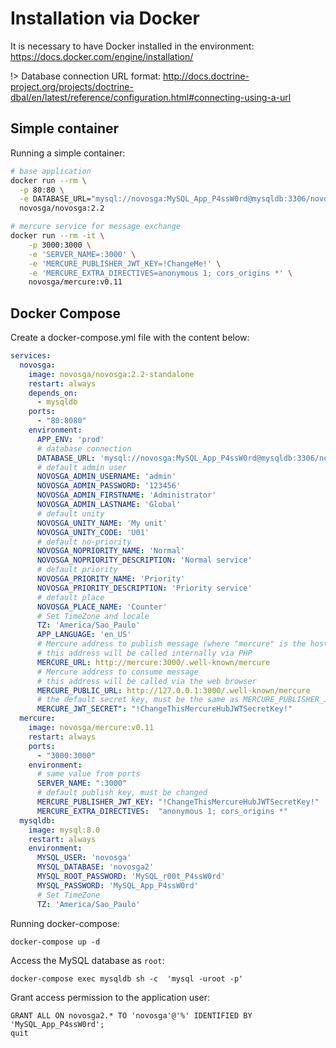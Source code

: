 # Installation via Docker

It is necessary to have Docker installed in the environment: https://docs.docker.com/engine/installation/

!> Database connection URL format: http://docs.doctrine-project.org/projects/doctrine-dbal/en/latest/reference/configuration.html#connecting-using-a-url

## Simple container

Running a simple container:

```sh
# base application
docker run --rm \
  -p 80:80 \
  -e DATABASE_URL="mysql://novosga:MySQL_App_P4ssW0rd@mysqldb:3306/novosga2?charset=utf8mb4&serverVersion=5.7" \
  novosga/novosga:2.2

# mercure service for message exchange
docker run --rm -it \
    -p 3000:3000 \
    -e 'SERVER_NAME=:3000' \
    -e 'MERCURE_PUBLISHER_JWT_KEY=!ChangeMe!' \
    -e 'MERCURE_EXTRA_DIRECTIVES=anonymous 1; cors_origins *' \
    novosga/mercure:v0.11
```

## Docker Compose

Create a docker-compose.yml file with the content below:

```yaml
services:
  novosga:
    image: novosga/novosga:2.2-standalone
    restart: always
    depends_on:
      - mysqldb
    ports:
      - "80:8080"
    environment:
      APP_ENV: 'prod'
      # database connection
      DATABASE_URL: 'mysql://novosga:MySQL_App_P4ssW0rd@mysqldb:3306/novosga2?charset=utf8mb4&serverVersion=5.7'
      # default admin user
      NOVOSGA_ADMIN_USERNAME: 'admin'
      NOVOSGA_ADMIN_PASSWORD: '123456'
      NOVOSGA_ADMIN_FIRSTNAME: 'Administrator'
      NOVOSGA_ADMIN_LASTNAME: 'Global'
      # default unity
      NOVOSGA_UNITY_NAME: 'My unit'
      NOVOSGA_UNITY_CODE: 'U01'
      # default no-priority
      NOVOSGA_NOPRIORITY_NAME: 'Normal'
      NOVOSGA_NOPRIORITY_DESCRIPTION: 'Normal service'
      # default priority
      NOVOSGA_PRIORITY_NAME: 'Priority'
      NOVOSGA_PRIORITY_DESCRIPTION: 'Priority service'
      # default place
      NOVOSGA_PLACE_NAME: 'Counter'
      # Set TimeZone and locale
      TZ: 'America/Sao_Paulo'
      APP_LANGUAGE: 'en_US'
      # Mercure address to publish message (where "mercure" is the host name)
      # this address will be called internally via PHP
      MERCURE_URL: http://mercure:3000/.well-known/mercure
      # Mercure address to consume message
      # this address will be called via the web browser
      MERCURE_PUBLIC_URL: http://127.0.0.1:3000/.well-known/mercure
      # the default secret key, must be the same as MERCURE_PUBLISHER_JWT_KEY
      MERCURE_JWT_SECRET": "!ChangeThisMercureHubJWTSecretKey!"
  mercure:
    image: novosga/mercure:v0.11
    restart: always
    ports:
      - "3000:3000"
    environment:
      # same value from ports
      SERVER_NAME: ":3000"
      # default publish key, must be changed
      MERCURE_PUBLISHER_JWT_KEY: "!ChangeThisMercureHubJWTSecretKey!"
      MERCURE_EXTRA_DIRECTIVES:  "anonymous 1; cors_origins *"
  mysqldb:
    image: mysql:8.0
    restart: always
    environment:
      MYSQL_USER: 'novosga'
      MYSQL_DATABASE: 'novosga2'
      MYSQL_ROOT_PASSWORD: 'MySQL_r00t_P4ssW0rd'
      MYSQL_PASSWORD: 'MySQL_App_P4ssW0rd'
      # Set TimeZone
      TZ: 'America/Sao_Paulo'
```

Running docker-compose:

    docker-compose up -d

Access the MySQL database as `root`:

    docker-compose exec mysqldb sh -c  'mysql -uroot -p'

Grant access permission to the application user:

    GRANT ALL ON novosga2.* TO 'novosga'@'%' IDENTIFIED BY 'MySQL_App_P4ssW0rd';
    quit
